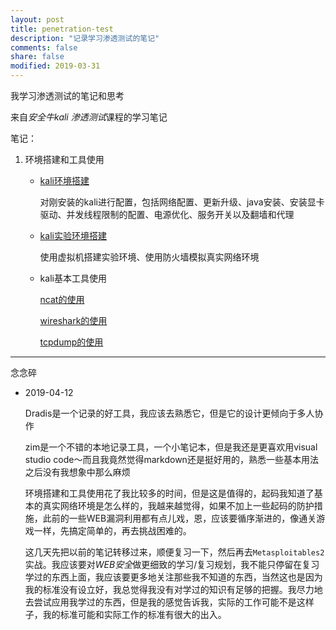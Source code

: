 ```yaml
---
layout: post
title: penetration-test
description: "记录学习渗透测试的笔记"
comments: false
share: false
modified: 2019-03-31
---
```


我学习渗透测试的笔记和思考

来自*安全牛kali 渗透测试*课程的学习笔记

笔记：

1. 环境搭建和工具使用

    - [kali环境搭建](fcncdn.github.io/kali-env/)

        对刚安装的kali进行配置，包括网络配置、更新升级、java安装、安装显卡驱动、并发线程限制的配置、电源优化、服务开关以及翻墙和代理

    - [kali实验环境搭建](fcncdn.github.io/kali-lab-environment/)

        使用虚拟机搭建实验环境、使用防火墙模拟真实网络环境

    - kali基本工具使用

        [ncat的使用](fcncdn.github.io/kali-basic-tool-netcat/)

        [wireshark的使用](fcncdn.github.io/kali-basic-tool-wireshark/)

        [tcpdump的使用](fcncdn.github.io/kali-basic-tool-tcpdump/)

---

念念碎

- 2019-04-12

    Dradis是一个记录的好工具，我应该去熟悉它，但是它的设计更倾向于多人协作

    zim是一个不错的本地记录工具，一个小笔记本，但是我还是更喜欢用visual studio code～而且我竟然觉得markdown还是挺好用的，熟悉一些基本用法之后没有我想象中那么麻烦

    环境搭建和工具使用花了我比较多的时间，但是这是值得的，起码我知道了基本的真实网络环境是怎么样的，我越来越觉得，如果不加上一些起码的防护措施，此前的一些WEB漏洞利用都有点儿戏，恩，应该要循序渐进的，像通关游戏一样，先搞定简单的，再去挑战困难的。

    这几天先把以前的笔记转移过来，顺便复习一下，然后再去`Metasploitables2`实战。我应该要对*WEB安全*做更细致的学习/复习规划，我不能只停留在复习学过的东西上面，我应该要更多地关注那些我不知道的东西，当然这也是因为我的标准没有设立好，我总觉得我没有对学过的知识有足够的把握。我尽力地去尝试应用我学过的东西，但是我的感觉告诉我，实际的工作可能不是这样子，我的标准可能和实际工作的标准有很大的出入。
